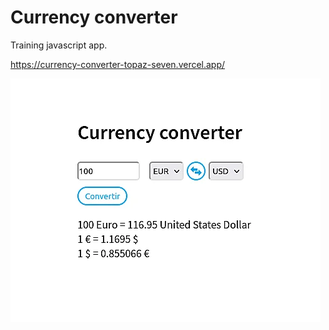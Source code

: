 # Currency converter

Training javascript app.

<https://currency-converter-topaz-seven.vercel.app/>

![](./image/screenshot.webp)

